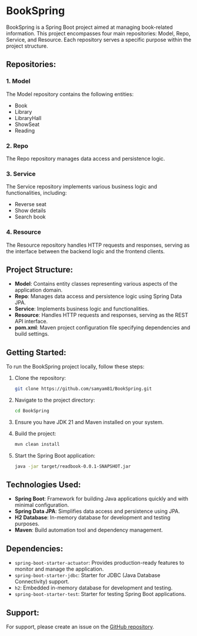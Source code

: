 # BookSpring

BookSpring is a Spring Boot project aimed at managing book-related information. This project encompasses four main repositories: Model, Repo, Service, and Resource. Each repository serves a specific purpose within the project structure.

## Repositories:

### 1. Model
   The Model repository contains the following entities:
   - Book
   - Library
   - LibraryHall
   - ShowSeat
   - Reading

### 2. Repo
   The Repo repository manages data access and persistence logic.

### 3. Service
   The Service repository implements various business logic and functionalities, including:
   - Reverse seat
   - Show details
   - Search book

### 4. Resource
   The Resource repository handles HTTP requests and responses, serving as the interface between the backend logic and the frontend clients.

## Project Structure:

- **Model**: Contains entity classes representing various aspects of the application domain.
- **Repo**: Manages data access and persistence logic using Spring Data JPA.
- **Service**: Implements business logic and functionalities.
- **Resource**: Handles HTTP requests and responses, serving as the REST API interface.
- **pom.xml**: Maven project configuration file specifying dependencies and build settings.

## Getting Started:

To run the BookSpring project locally, follow these steps:

1. Clone the repository:

    ```bash
    git clone https://github.com/samyam81/BookSpring.git
    ```

2. Navigate to the project directory:

    ```bash
    cd BookSpring
    ```

3. Ensure you have JDK 21 and Maven installed on your system.

4. Build the project:

    ```bash
    mvn clean install
    ```

5. Start the Spring Boot application:

    ```bash
    java -jar target/readbook-0.0.1-SNAPSHOT.jar
    ```

## Technologies Used:

- **Spring Boot**: Framework for building Java applications quickly and with minimal configuration.
- **Spring Data JPA**: Simplifies data access and persistence using JPA.
- **H2 Database**: In-memory database for development and testing purposes.
- **Maven**: Build automation tool and dependency management.

## Dependencies:

- `spring-boot-starter-actuator`: Provides production-ready features to monitor and manage the application.
- `spring-boot-starter-jdbc`: Starter for JDBC (Java Database Connectivity) support.
- `h2`: Embedded in-memory database for development and testing.
- `spring-boot-starter-test`: Starter for testing Spring Boot applications.


## Support:

For support, please create an issue on the [GitHub repository](https://github.com/samyam81/BookSpring/issues).
